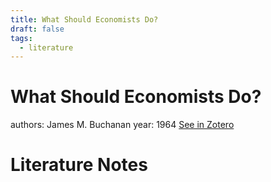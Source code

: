 ```yaml
---
title: What Should Economists Do?
draft: false
tags:
  - literature
---
```


# What Should Economists Do?
authors: James M. Buchanan
year: 1964
[See in Zotero](zotero://select/items/@buchanan1964)

# Literature Notes

